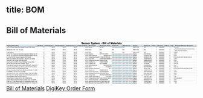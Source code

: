 title: BOM
---

## Bill of Materials
![Bill of Materials](BOM.png)
<a href="https://github.com/MaximusMathews/mmathe26.github.io/blob/main/docs/EGR314-Sensor_System-BOM.xlsx?raw=true" title="Full Bill of Materials" download >Bill of Materials</a>
<a href="https://github.com/MaximusMathews/mmathe26.github.io/blob/main/docs/EGR-314-Purchase-Request-2025_DIGI-KEY.xlsx?raw=true" title="DigiKey Order Request" download >DigiKey Order Form</a>
